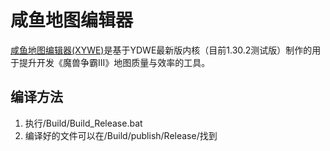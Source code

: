 # 咸鱼地图编辑器

[咸鱼地图编辑器(XYWE)][1]是基于YDWE最新版内核（目前1.30.2测试版）制作的用于提升开发《魔兽争霸III》地图质量与效率的工具。  

## 编译方法

1. 执行/Build/Build_Release.bat
2. 编译好的文件可以在/Build/publish/Release/找到

[1]:https://wow9.org/xywe "咸鱼地图编辑器 - 官方网站"
